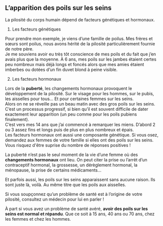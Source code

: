 ## L’apparition des poils sur les seins

La pilosité du corps humain dépend de facteurs génétiques et hormonaux.

1. Les facteurs génétiques

Pour prendre mon exemple, je viens d’une famille de poilus. Mes frères et sœurs sont poilus, nous avons hérité de la pilosité particulièrement fournie de notre père.  
Je me souviens avoir eu très tôt conscience de mes poils et du fait que j’en avais plus que la moyenne. À 6 ans, mes poils sur les jambes étaient certes peu nombreux mais déjà longs et foncés alors que mes amies étaient imberbes ou dotées d’un fin duvet blond à peine visible.

2. Les facteurs hormonaux

Lors de la **puberté**, les changements hormonaux provoquent le développement de la pilosité. Sur le visage pour les hommes, sur le pubis, les aisselles pour tous… Et pour certaines femmes sur les seins.  
Alors on ne se réveille pas un beau matin avec des gros poils sur les seins. C’est un processus progressif, si bien qu’il est souvent difficile de dater exactement leur apparition (un peu comme pour les poils pubiens finalement).  
C’est vers mes 14 ans que j’ai commencé à remarquer les miens. D’abord 2 ou 3 assez fins et longs puis de plus en plus nombreux et épais.  
Les facteurs hormonaux ont aussi une composante génétique. Si vous osez, demandez aux femmes de votre famille si elles ont des poils sur les seins. Vous risquez d'être suprise du nombre de réponses positives !

La puberté n’est pas le seul moment de la vie d’une femme où des **changements hormonaux** ont lieu. On peut citer la prise ou l’arrêt d’un contraceptif hormonal, la grossesse, un dérèglement hormonal, la ménopause, la prise de certains médicaments…

Et parfois aussi, les poils sur les seins apparaissent sans aucune raison. Ils sont juste là, voilà. Au même titre que les poils aux aisselles.

Si vous soupçonnez qu’un problème de santé est à l’origine de votre pilosité, consultez un médecin pour lui en parler !

À part si vous avez un problème de santé avéré, **avoir des poils sur les seins est normal et répandu**. Que ce soit à 15 ans, 40 ans ou 70 ans, chez les femmes et chez les hommes.